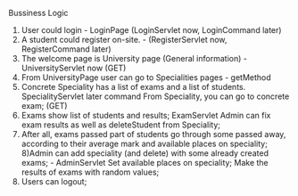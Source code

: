 Bussiness Logic
1) User could login  - LoginPage (LoginServlet now, LoginCommand later)
2) A student could register on-site. - (RegisterServlet now,  RegisterCommand later)
3) The welcome page is University page (General information) - UniversityServlet now (GET)
4) From UniversityPage user can go to Specialities pages - getMethod
5) Concrete Speciality has a list of exams and a list of students. SpecialityServlet later command
From Speciality, you can go to concrete exam; (GET)
6) Exams show list of students and results; ExamServlet
Admin can fix exam results as well as deleteStudent from Speciality;
7) After all, exams passed part of students go through some passed away,
according to their average mark and available places on speciality;
8)Admin can add speciality (and delete) with some already created exams; - AdminServlet
Set available places on speciality;
Make the results of exams with random values;
9) Users can logout;